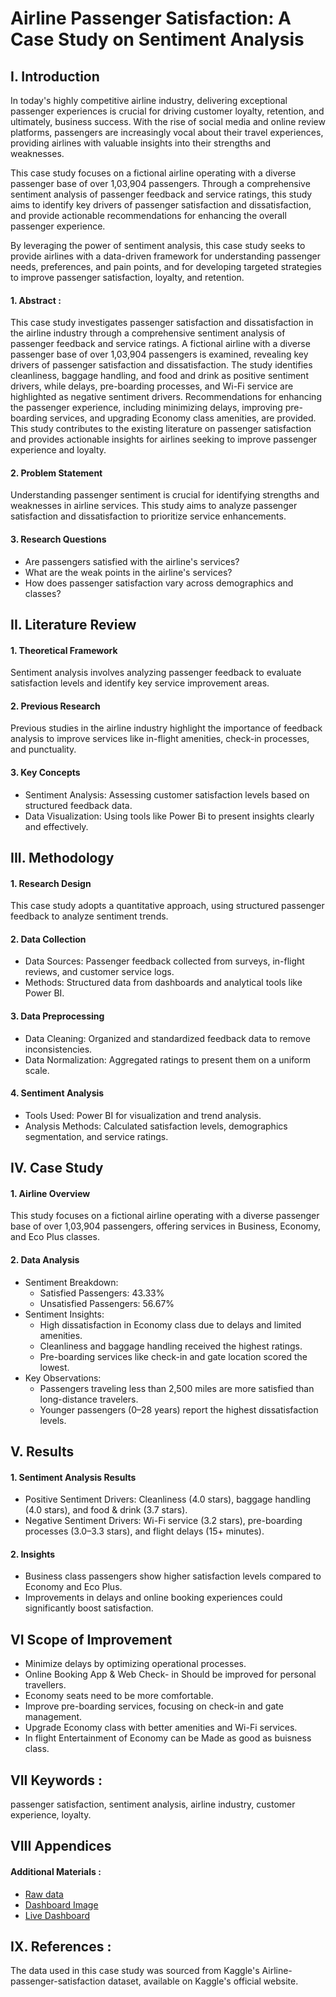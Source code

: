 # Airline Passenger Satisfaction: A Case Study on Sentiment Analysis
## I. Introduction
In today's highly competitive airline industry, delivering exceptional passenger experiences is crucial for driving customer loyalty, retention, and ultimately, business success. With the rise of social media and online review platforms, passengers are increasingly vocal about their travel experiences, providing airlines with valuable insights into their strengths and weaknesses.

This case study focuses on a fictional airline operating with a diverse passenger base of over 1,03,904 passengers. Through a comprehensive sentiment analysis of passenger feedback and service ratings, this study aims to identify key drivers of passenger satisfaction and dissatisfaction, and provide actionable recommendations for enhancing the overall passenger experience.

By leveraging the power of sentiment analysis, this case study seeks to provide airlines with a data-driven framework for understanding passenger needs, preferences, and pain points, and for developing targeted strategies to improve passenger satisfaction, loyalty, and retention. 

#### 1. Abstract :
This case study investigates passenger satisfaction and dissatisfaction in the airline industry through a comprehensive sentiment analysis of passenger feedback and service ratings. A fictional airline with a diverse passenger base of over 1,03,904 passengers is examined, revealing key drivers of passenger satisfaction and dissatisfaction. The study identifies cleanliness, baggage handling, and food and drink as positive sentiment drivers, while delays, pre-boarding processes, and Wi-Fi service are highlighted as negative sentiment drivers. Recommendations for enhancing the passenger experience, including minimizing delays, improving pre-boarding services, and upgrading Economy class amenities, are provided. This study contributes to the existing literature on passenger satisfaction and provides actionable insights for airlines seeking to improve passenger experience and loyalty.

#### 2. Problem Statement
Understanding passenger sentiment is crucial for identifying strengths and weaknesses in airline services. This study aims to analyze passenger satisfaction and dissatisfaction to prioritize service enhancements.

#### 3. Research Questions
- Are passengers satisfied with the airline's services?
- What are the weak points in the airline's services?
- How does passenger satisfaction vary across demographics and classes?

## II. Literature Review
#### 1. Theoretical Framework
Sentiment analysis involves analyzing passenger feedback to evaluate satisfaction levels and identify key service improvement areas.

#### 2. Previous Research
Previous studies in the airline industry highlight the importance of feedback analysis to improve services like in-flight amenities, check-in processes, and punctuality.

#### 3. Key Concepts
- Sentiment Analysis: Assessing customer satisfaction levels based on structured feedback data.
- Data Visualization: Using tools like Power Bi to present insights clearly and effectively.
## III. Methodology
#### 1. Research Design
This case study adopts a quantitative approach, using structured passenger feedback to analyze sentiment trends.

#### 2. Data Collection
- Data Sources: Passenger feedback collected from surveys, in-flight reviews, and customer service logs.
- Methods: Structured data from dashboards and analytical tools like Power BI.
#### 3. Data Preprocessing
- Data Cleaning: Organized and standardized feedback data to remove inconsistencies.
- Data Normalization: Aggregated ratings to present them on a uniform scale.
#### 4. Sentiment Analysis
- Tools Used: Power BI for visualization and trend analysis.
- Analysis Methods: Calculated satisfaction levels, demographics segmentation, and service ratings.

## IV. Case Study
#### 1. Airline Overview
This study focuses on a fictional airline operating with a diverse passenger base of over 1,03,904 passengers, offering services in Business, Economy, and Eco Plus classes.

#### 2. Data Analysis
- Sentiment Breakdown:
  - Satisfied Passengers: 43.33%
  - Unsatisfied Passengers: 56.67%
- Sentiment Insights:
  - High dissatisfaction in Economy class due to delays and limited amenities.
  - Cleanliness and baggage handling received the highest ratings.
  - Pre-boarding services like check-in and gate location scored the lowest.
- Key Observations:
  - Passengers traveling less than 2,500 miles are more satisfied than long-distance travelers.
  - Younger passengers (0–28 years) report the highest dissatisfaction levels.
## V. Results
#### 1. Sentiment Analysis Results
- Positive Sentiment Drivers: Cleanliness (4.0 stars), baggage handling (4.0 stars), and food & drink (3.7 stars).
- Negative Sentiment Drivers: Wi-Fi service (3.2 stars), pre-boarding processes (3.0–3.3 stars), and flight delays (15+ minutes).
#### 2. Insights
- Business class passengers show higher satisfaction levels compared to Economy and Eco Plus.
- Improvements in delays and online booking experiences could significantly boost satisfaction.
## VI Scope of Improvement
- Minimize delays by optimizing operational processes.
- Online Booking App & Web  Check- in Should be improved for personal travellers.
- Economy seats need to be more comfortable.
- Improve pre-boarding services, focusing on check-in and gate management.
- Upgrade Economy class with better amenities and Wi-Fi services.
-  In flight Entertainment of Economy can be Made as good as buisness class.

## VII Keywords :
passenger satisfaction, sentiment analysis, airline industry, customer experience, loyalty.

## VIII  Appendices 
#### Additional Materials : 
- [Raw data](https://github.com/Vishwastanwar/CaseStudy_Airlines_Passengers_Sentiment_Analysis/blob/main/Airlines.csv)
- [Dashboard Image](https://github.com/Vishwastanwar/CaseStudy_Airlines_Passengers_Sentiment_Analysis/blob/main/Dashboard_Image.png)
- [Live Dashboard](https://app.powerbi.com/groups/me/reports/34cf0273-0765-4110-bfbf-e7f984f44f4a/36e91cbc101593036b45?experience=power-bi)

## IX. References :
The data used in this case study was sourced from Kaggle's Airline-passenger-satisfaction dataset, available on Kaggle's official website.
